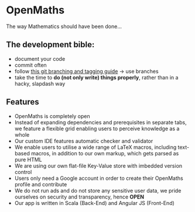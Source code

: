 # OpenMaths

The way Mathematics should have been done...

## The development bible:

- document your code
- commit often
- follow [this git branching and tagging guide](http://nvie.com/files/Git-branching-model.pdf) -> use branches
- take the time to **do (not only write) things properly**, rather than in a hacky, slapdash way

## Features
- OpenMaths is completely open
- Instead of expanding dependencies and prerequisites in separate tabs, we feature a flexible grid enabling users to perceive knowledge as a whole
- Our custom IDE features automatic checker and validator
- We enable users to utilise a wide range of LaTeX macros, including text-based macros, in addition to our own markup, which gets parsed as pure HTML
- We are using our own flat-file Key-Value store with imbedded version control
- Users only need a Google account in order to create their OpenMaths profile and contribute
- We do not run ads and do not store any sensitive user data, we pride ourselves on security and transparency, hence **OPEN**
- Our app is written in Scala (Back-End) and Angular JS (Front-End)
